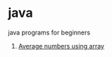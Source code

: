 # java
java programs for beginners 
<ol>
<li><a href="https://github.com/shfaizan/java/blob/pull-4/Program%20to%20find%20the%20average%20of%20numbers%20using%20array.java">Average numbers using array</a></li>
  </ol>
